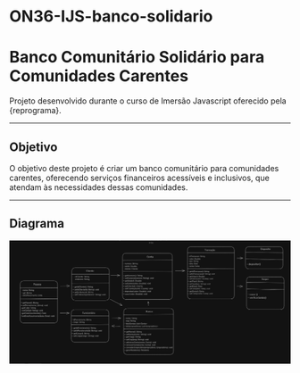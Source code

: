 # ON36-IJS-banco-solidario

# **Banco Comunitário Solidário para Comunidades Carentes**

Projeto desenvolvido durante o curso de Imersão Javascript oferecido pela {reprograma}.

---

## **Objetivo**

O objetivo deste projeto é criar um banco comunitário para comunidades carentes, oferecendo serviços financeiros acessíveis e inclusivos, que atendam às necessidades dessas comunidades.

---

## **Diagrama**

![Diagrama](assets/Diagrama.png)






